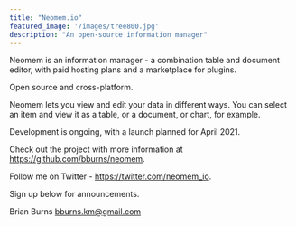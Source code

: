 ```yaml
---
title: "Neomem.io"
featured_image: '/images/tree800.jpg'
description: "An open-source information manager"
---
```

Neomem is an information manager - a combination table and document editor, with paid hosting plans and a marketplace for plugins. 

Open source and cross-platform.

Neomem lets you view and edit your data in different ways. You can select an item and view it as a table, or a document, or chart, for example. 

Development is ongoing, with a launch planned for April 2021. 

Check out the project with more information at https://github.com/bburns/neomem.

Follow me on Twitter - https://twitter.com/neomem_io.

Sign up below for announcements.

Brian Burns <bburns.km@gmail.com>
